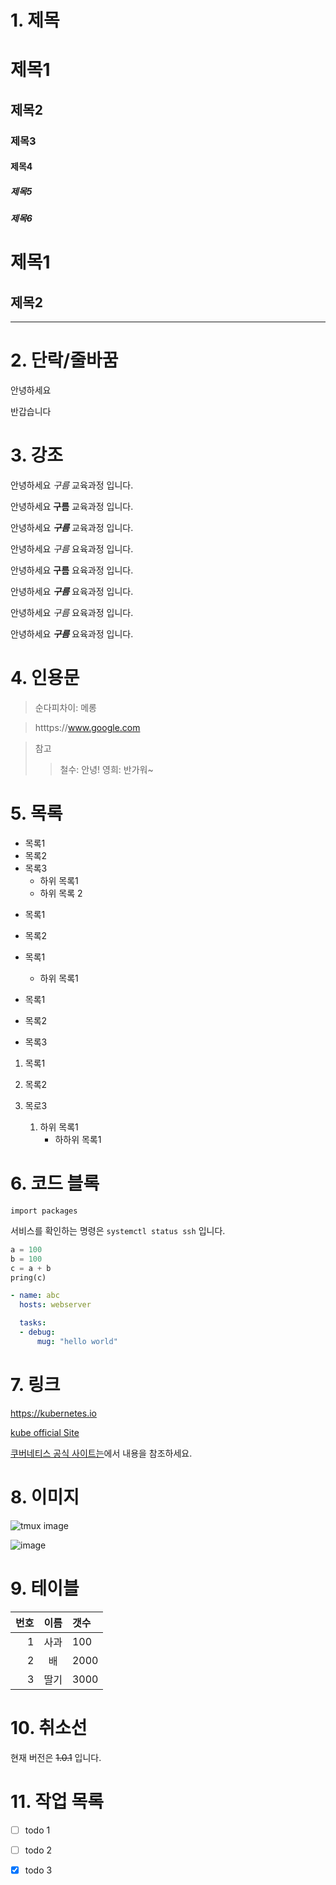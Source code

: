 # 1. 제목

# 제목1
## 제목2
### 제목3
#### 제목4
##### 제목5
##### 제목6

제목1
===

제목2
---

---

# 2. 단락/줄바꿈

안녕하세요  

반갑습니다

# 3. 강조

안녕하세요 *구름* 교육과정 입니다.

안녕하세요 **구름** 교육과정 입니다.

안녕하세요 ***구름*** 교육과정 입니다.

안녕하세요 _구름_ 요육과정 입니다.

안녕하세요 __구름__ 요육과정 입니다.

안녕하세요 ___구름___ 요육과정 입니다.

안녕하세요 *_구름_* 요육과정 입니다.

안녕하세요 __*구름*__ 요육과정 입니다.

# 4. 인용문

> 순다피차이: 메롱

> htttps://www.google.com

> 참고
> > 철수: 안녕!
> > 영희: 반가워~

# 5. 목록

- 목록1
- 목록2
- 목록3
  - 하위 목록1
  - 하위 목록 2

* 목록1
* 목록2

* 목록1
  - 하위 목록1

* 목록1
- 목록2  
+ 목록3

1. 목록1
2. 목록2  

3.  목로3
    1. 하위 목록1
        - 하하위 목록1

# 6. 코드 블록

`import packages`

서비스를 확인하는 명령은 `systemctl status ssh` 입니다.

```python
a = 100
b = 100
c = a + b
pring(c)
```
```yaml
- name: abc
  hosts: webserver

  tasks:
  - debug:
      mug: "hello world"
```

# 7. 링크

https://kubernetes.io

[kube official Site](https://kubernetes.io)

[쿠버네티스 공식 사이트는](https://kubernetes.io)에서 내용을 참조하세요.

# 8. 이미지

![tmux image](https://upload.wikimedia.org/wikipedia/commons/thumb/3/35/Tux.svg/202px-Tux.svg.png)

![image](file:///a/b/c.jpg)

# 9. 테이블

|번호|이름|갯수|
|-:|:-:|:-|
|1|사과|100|
|2|배|2000|
|3|딸기|3000|

# 10. 취소선

현재 버전은 ~~1.0.1~~ 입니다.

# 11. 작업 목록

- [ ] todo 1
- [ ] todo 2
- [x] todo 3

